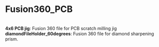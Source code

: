 # Fusion360_PCB
\
**4x6 PCB jig**: Fusion 360 file for PCB scratch milling jig\
**diamondFileHolder_60degrees**: Fusion 360 file for diamond sharpening prism.
